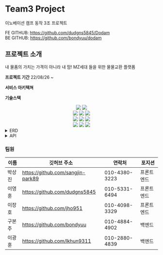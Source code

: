 #  Team3 Project
이노베이션 캠프 동작 3조 프로젝트  
  
FE GITHUB: https://github.com/dudgns5845/Dodam  
BE GITHUB: https://github.com/bondyuu/dodam

## 프로젝트 소개

내 물품의 가치는 가격이 아니라 내 맘! 
MZ세대 들을 위한 물물교환 플랫폼


**프로젝트 기간**
22/08/26 ~ 

**서비스 아키텍쳐**

**기술스택**
<div align=center>
<img  src="https://img.shields.io/badge/java-007396?style=for-the-badge&logo=java&logoColor=white">
<img  src="https://img.shields.io/badge/springboot-6DB33F?style=for-the-badge&logo=springboot&logoColor=white">
<br>
<img  src="https://img.shields.io/badge/mysql-4479A1?style=for-the-badge&logo=mysql&logoColor=white">
<img src="https://img.shields.io/badge/amazonaws-232F3E?style=for-the-badge&logo=amazonaws&logoColor=white">
<img src="https://img.shields.io/badge/AWS S3-569A31?style=for-the-badge&logo=amazonaws&logoColor=white">
<br>
<img src="https://img.shields.io/badge/react-61DAFB?style=for-the-badge&logo=react&logoColor=black">
<img  src="https://img.shields.io/badge/javascript-F7DF1E?style=for-the-badge&logo=javascript&logoColor=black">
<img  src="https://img.shields.io/badge/bootstrap-7952B3?style=for-the-badge&logo=bootstrap&logoColor=white">
<br>
<img  src="https://img.shields.io/badge/github-181717?style=for-the-badge&logo=github&logoColor=white">
<img  src="https://img.shields.io/badge/git-F05032?style=for-the-badge&logo=git&logoColor=white">
<img src="https://img.shields.io/badge/apache tomcat-F8DC75?style=for-the-badge&logo=apachetomcat&logoColor=white">

</div>



<details>
<summary>ERD</summary>
<div markdown="1">
<picture>
  <img alt="erd" src="https://user-images.githubusercontent.com/87316155/189948095-d9aaa6ff-8804-470f-8426-899a899982bd.jpg">
</picture>
</div>
</details>

<details>
<summary>API</summary>
<div markdown="1">
<picture>
  <img alt="회원관련" src="https://user-images.githubusercontent.com/87316155/189946463-cda72f9a-5d3e-4ea2-a27e-08df76887800.jpg">
</picture>
<picture>
  <img alt="게시글관련" src="https://user-images.githubusercontent.com/87316155/189947308-3ce44463-ff2a-499f-9c96-92732d800bd5.jpg">
</picture>
<picture>
  <img alt="마이페이지관련" src="https://user-images.githubusercontent.com/87316155/189948161-bb72872f-9d11-4148-b73a-049b3bfebb68.jpg">
</picture>
<picture>
  <img alt="메일관련" src="https://user-images.githubusercontent.com/87316155/189948178-ab169cd3-cd22-462c-a89f-da9b561ad2cc.jpg">
</picture>
</div>
</details>

### 팀원
| 이름 | 깃허브 주소 | 연락처 | 포지션 |
|--|--|--|--|
| 박상진 | https://github.com/sangjin-park89 | 010-4380-3223 | 프론트엔드 |
| 이영훈 | https://github.com/dudgns5845 | 010-5331-6494 | 프론트엔드 |
| 이장호 | https://github.com/jho951 | 010-4098-3329 | 프론트엔드 |
| 구본주 | https://github.com/bondyuu | 010-4884-4902 | 백엔드 |
| 이광훈 | https://github.com/lkhun9311 | 010-2880-4839 | 백엔드 |
